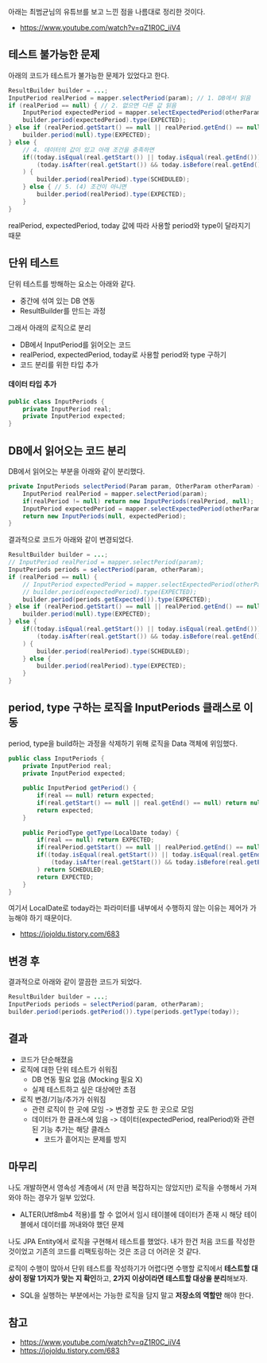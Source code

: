 아래는 최범균님의 유튜브를 보고 느낀 점을 나름대로 정리한 것이다.
- https://www.youtube.com/watch?v=qZ1R0C_iiV4

## 테스트 불가능한 문제

아래의 코드가 테스트가 불가능한 문제가 있었다고 한다.

```java
ResultBuilder builder = ...;
InputPeriod realPeriod = mapper.selectPeriod(param); // 1. DB에서 읽음
if (realPeriod == null) { // 2. 없으면 다른 값 읽음
    InputPeriod expectedPeriod = mapper.selectExpectedPeriod(otherParam);
    builder.period(expectedPeriod).type(EXPECTED);
} else if (realPeriod.getStart() == null || realPeriod.getEnd() == null) { // 3. 데이터는 있는데 실제 값이 없으면
    builder.period(null).type(EXPECTED);
} else {
    // 4. 데이터의 값이 있고 아래 조건을 충족하면
    if((today.isEqual(real.getStart()) || today.isEqual(real.getEnd())) ||
        (today.isAfter(real.getStart()) && today.isBefore(real.getEnd()))
    ) {
        builder.period(realPeriod).type(SCHEDULED);
    } else { // 5. (4) 조건이 아니면
        builder.period(realPeriod).type(EXPECTED);
    }
}
```

realPeriod, expectedPeriod, today 값에 따라 사용할 period와 type이 달라지기 때문

## 단위 테스트

단위 테스트를 방해하는 요소는 아래와 같다.
- 중간에 섞여 있는 DB 연동
- ResultBuilder를 만드는 과정

그래서 아래의 로직으로 분리
- DB에서 InputPeriod를 읽어오는 코드
- realPeriod, expectedPeriod, today로 사용할 period와 type 구하기
- 코드 분리를 위한 타입 추가

#### 데이터 타입 추가

```java
public class InputPeriods {
    private InputPeriod real;
    private InputPeriod expected;
}
```

## DB에서 읽어오는 코드 분리

DB에서 읽어오는 부분을 아래와 같이 분리했다. 

```java
private InputPeriods selectPeriod(Param param, OtherParam otherParam) {
    InputPeriod realPeriod = mapper.selectPeriod(param);
    if(realPeriod != null) return new InputPeriods(realPeriod, null);
    InputPeriod expectedPeriod = mapper.selectExpectedPeriod(otherParam);
    return new InputPeriods(null, expectedPeriod);
}
```

결과적으로 코드가 아래와 같이 변경되었다.

```java
ResultBuilder builder = ...;
// InputPeriod realPeriod = mapper.selectPeriod(param);
InputPeriods periods = selectPeriod(param, otherParam);
if (realPeriod == null) {
    // InputPeriod expectedPeriod = mapper.selectExpectedPeriod(otherParam);
    // builder.period(expectedPeriod).type(EXPECTED);
    builder.period(periods.getExpected()).type(EXPECTED);
} else if (realPeriod.getStart() == null || realPeriod.getEnd() == null) {
    builder.period(null).type(EXPECTED);
} else {
    if((today.isEqual(real.getStart()) || today.isEqual(real.getEnd())) ||
        (today.isAfter(real.getStart()) && today.isBefore(real.getEnd()))
    ) {
        builder.period(realPeriod).type(SCHEDULED);
    } else {
        builder.period(realPeriod).type(EXPECTED);
    }
}
```

## period, type 구하는 로직을 InputPeriods 클래스로 이동

period, type을 build하는 과정을 삭제하기 위해 로직을 Data 객체에 위임했다.

```java
public class InputPeriods {
    private InputPeriod real;
    private InputPeriod expected;
    
    public InputPeriod getPeriod() {
        if(real == null) return expected;
        if(real.getStart() == null || real.getEnd() == null) return null;
        return expected;
    }
    
    public PeriodType getType(LocalDate today) {
        if(real == null) return EXPECTED;
        if(realPeriod.getStart() == null || realPeriod.getEnd() == null) return EXPECTED;
        if((today.isEqual(real.getStart()) || today.isEqual(real.getEnd())) || 
            (today.isAfter(real.getStart()) && today.isBefore(real.getEnd()))
        ) return SCHEDULED;
        return EXPECTED;
    }
}
```

여기서 LocalDate로 today라는 파라미터를 내부에서 수행하지 않는 이유는 제어가 가능해야 하기 때문이다.
- https://jojoldu.tistory.com/683

## 변경 후

결과적으로 아래와 같이 깔끔한 코드가 되었다.

```java
ResultBuilder builder = ...;
InputPeriods periods = selectPeriod(param, otherParam);
builder.period(periods.getPeriod()).type(periods.getType(today));
```

## 결과
- 코드가 단순해졌음
- 로직에 대한 단위 테스트가 쉬워짐
  - DB 연동 필요 없음 (Mocking 필요 X)
  - 실제 테스트하고 싶은 대상에만 초점
- 로직 변경/기능/추가가 쉬워짐
  - 관련 로직이 한 곳에 모임 -> 변경할 곳도 한 곳으로 모임
  - 데이터가 한 클래스에 있음 -> 데이터(expectedPeriod, realPeriod)와 관련된 기능 추가는 해당 클래스
    - 코드가 흩어지는 문제를 방지

## 마무리

나도 개발하면서 영속성 계층에서 (저 만큼 복잡하지는 않았지만) 로직을 수행해서 가져와야 하는 경우가 일부 있었다.
- ALTER(Utf8mb4 적용)를 할 수 없어서 임시 테이블에 데이터가 존재 시 해당 테이블에서 데이터를 꺼내와야 했던 문제 

나도 JPA Entity에서 로직을 구현해서 테스트를 했었다. 내가 한건 처음 코드를 작성한 것이었고 기존의 코드를 리팩토링하는 것은 조금 더 어려운 것 같다.

로직이 수행이 많아서 단위 테스트를 작성하기가 어렵다면 수행할 로직에서 **테스트할 대상이 정말 1가지가 맞는 지 확인**하고, **2가지 이상이라면 테스트할 대상을 분리**해보자.
- SQL을 실행하는 부분에서는 가능한 로직을 담지 말고 **저장소의 역할만** 해야 한다.

## 참고

- https://www.youtube.com/watch?v=qZ1R0C_iiV4
- https://jojoldu.tistory.com/683

